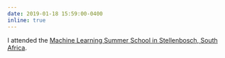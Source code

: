 ```yaml
---
date: 2019-01-18 15:59:00-0400
inline: true
---
```


I attended the [Machine Learning Summer School in Stellenbosch, South Africa](https://mlssafrica.com/).
